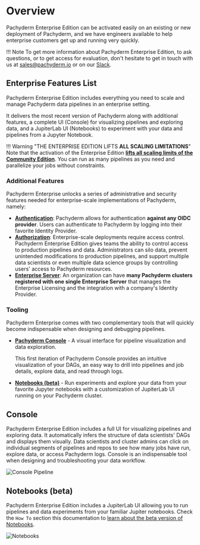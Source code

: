 # Overview

Pachyderm Enterprise Edition can be activated easily on an existing or new deployment of Pachyderm, and we have engineers available to help enterprise customers get up and running very quickly.

!!! Note
     To get more information about Pachyderm Enterprise Edition, to ask questions, or to get access for evaluation, don't hesitate to get in touch with us at [sales@pachyderm.io](mailto:sales@pachyderm.io) or on our [Slack](http://slack.pachyderm.io/). 


## Enterprise Features List

Pachyderm Enterprise Edition includes everything you need to scale and manage Pachyderm data pipelines in an enterprise setting.

It delivers the most recent version of Pachyderm along with additional features, a complete UI (Console) for visualizing pipelines and exploring data, and a JupiterLab UI (Notebooks) to experiment with your data and pipelines from a Jupyter Notebook.

!!! Warning "THE ENTERPRISE EDITION LIFTS **ALL SCALING LIMITATIONS**"
     Note that the activation of the Enterprise Edition [**lifts all scaling limits of the Community Edition**](../../reference/scaling_limits/). You can run as many pipelines as you need and parallelize your jobs without constraints.


### Additional Features

Pachyderm Enterprise unlocks a series of administrative and security features needed for enterprise-scale implementations of Pachyderm, namely:

- [**Authentication**](../auth/authentication/): Pachyderm allows for authentication **against any OIDC provider**. Users can authenticate to Pachyderm by logging into their favorite Identity Provider. 
- [**Authorization**](../auth/authorization/): Enterprise-scale deployments require access control.  Pachyderm Enterprise Edition gives teams the ability to control access to production pipelines and data.  Administrators can silo data, prevent unintended modifications to production pipelines, and support multiple data scientists or even multiple data science groups by controlling users' access to Pachyderm resources.
- [**Enterprise Server**](../auth/enterprise-server/): An organization can have **many Pachyderm clusters registered with one single Enterprise Server** that manages the Enterprise Licensing and the integration with a company's Identity Provider.

### Tooling

Pachyderm Enterprise comes with two complementary tools that will quickly become indispensable when designing and debugging pipelines.

- [**Pachyderm Console**](#console) - A visual interface for pipeline visualization and data exploration.

    This first iteration of Pachyderm Console provides an intuitive visualization of your DAGs, an easy way to drill into pipelines and job details, explore data, and read through logs.  
    
- [**Notebooks (beta)**](#notebooks) - Run experiments and explore your data from your favorite Jupyter notebooks with a customization of JupiterLab UI running on your Pachyderm cluster. 


## Console
Pachyderm Enterprise Edition includes a full UI for visualizing pipelines and exploring data.  It automatically infers the structure of data scientists' DAGs and displays them visually. Data scientists and cluster admins can click on individual segments of pipelines and repos to see how many jobs have run, explore data, or access Pachyderm logs. Console is an indispensable tool when designing and troubleshooting your data workflow.

![Console Pipeline](../images/console-pipeline.png)

## Notebooks (beta)
Pachyderm Enterprise Edition includes a JupiterLab UI allowing you to run pipelines and data experiments from your familiar Jupiter notebooks. Check the `How To` section this documentation 
to [learn about the beta version of Notebooks](../../../how-tos/use-pachyderm-ide/).

![Notebooks](../images/notebooks.png)






